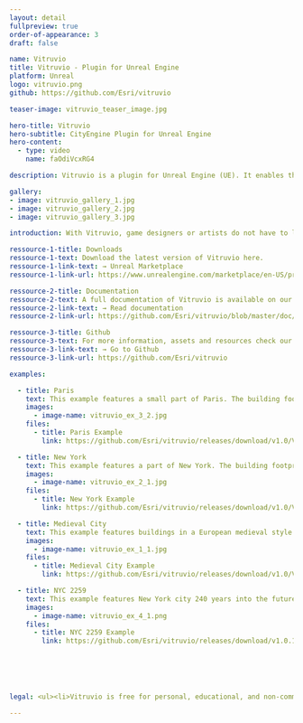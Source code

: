 ```yaml
---
layout: detail
fullpreview: true
order-of-appearance: 3
draft: false

name: Vitruvio
title: Vitruvio - Plugin for Unreal Engine
platform: Unreal
logo: vitruvio.png
github: https://github.com/Esri/vitruvio

teaser-image: vitruvio_teaser_image.jpg

hero-title: Vitruvio
hero-subtitle: CityEngine Plugin for Unreal Engine
hero-content:
  - type: video
    name: faOdiVcxRG4

description: Vitruvio is a plugin for Unreal Engine (UE). It enables the use of CityEngine CGA rules for the generation of procedural buildings in the Unreal Editor or at runtime.

gallery:
- image: vitruvio_gallery_1.jpg
- image: vitruvio_gallery_2.jpg
- image: vitruvio_gallery_3.jpg

introduction: With Vitruvio, game designers or artists do not have to leave the Unreal Engine to make use of the procedural modeling power of CityEngine. The buildings stay procedural all time and artists can change the height, style and appearance of buildings easily with a parametric interface. In addition, buildings can also be generated at runtime.<br/>As input, Vitruvio requires Rule Packages (RPK) which are authored in CityEngine. An RPK includes assets and a CGA rule file which encodes an architectural style. The download section below provides links to the several RPKs which can be used out-of-the-box in Vitruvio. <br/><br/><strong><i>Vitruvio is free for personal, educational, and non-commercial use. Commercial use requires at least one commercial license of the latest CityEngine version installed in the organization. Redistribution or web service offerings are not allowed unless expressly permitted. Please refer to the licensing section below for more detailed licensing information.</strong></i>

ressource-1-title: Downloads
ressource-1-text: Download the latest version of Vitruvio here.
ressource-1-link-text: → Unreal Marketplace
ressource-1-link-url: https://www.unrealengine.com/marketplace/en-US/product/vitruvio-cityengine-plugin/

ressource-2-title: Documentation
ressource-2-text: A full documentation of Vitruvio is available on our github repository.
ressource-2-link-text: → Read documentation
ressource-2-link-url: https://github.com/Esri/vitruvio/blob/master/doc/usage.md

ressource-3-title: Github
ressource-3-text: For more information, assets and resources check our Github repository.
ressource-3-link-text: → Go to Github
ressource-3-link-url: https://github.com/Esri/vitruvio

examples:

  - title: Paris
    text: This example features a small part of Paris. The building footprints are exported from CityEngine using <a href="https://doc.arcgis.com/en/cityengine/latest/help/cityengine-help-get-map-data.htm">Get Map Data</a>. Large parts of Paris were re-styled by Haussmann which earned the nickname the "Wall-City", because of continuous balconies running from facade to facade. The latter can be generated by selecting the higher level of detail.</br></br>Notes:</br><ul><li>The rules are from the Paris example of CityEngine.</li><li>Please make sure to <a href="https://github.com/Esri/vitruvio/blob/master/doc/installation.md">install Vitruvio</a> before running the examples.</li></ul></br></br>Downloads&colon;
    images:
      - image-name: vitruvio_ex_3_2.jpg
    files:
      - title: Paris Example
        link: https://github.com/Esri/vitruvio/releases/download/v1.0/Vitruvio_Paris_UE426.zip

  - title: New York
    text: This example features a part of New York. The building footprints are exported from CityEngine using <a href="https://doc.arcgis.com/en/cityengine/latest/help/cityengine-help-get-map-data.htm">Get Map Data</a>.</br></br>Notes&colon;</br><ul><li>The rules are from the International City example of CityEngine.</li><li>Please make sure to <a href="https://github.com/Esri/vitruvio/blob/master/doc/installation.md">install Vitruvio</a> before running the examples.</li></ul></br></br>Downloads&colon;
    images:
      - image-name: vitruvio_ex_2_1.jpg
    files:
      - title: New York Example
        link: https://github.com/Esri/vitruvio/releases/download/v1.0/Vitruvio_NewYork_UE426.zip

  - title: Medieval City
    text: This example features buildings in a European medieval style.</br></br>Notes&colon;</br><ul><li>The building rules are from the Medieval City example of CityEngine.</li><li>Please make sure to <a href="https://github.com/Esri/vitruvio/blob/master/doc/installation.md">install Vitruvio</a> before running the examples.</li></ul></br></br>Downloads&colon;
    images:
      - image-name: vitruvio_ex_1_1.jpg
    files:
      - title: Medieval City Example
        link: https://github.com/Esri/vitruvio/releases/download/v1.0/Vitruvio_MedievalCity_UE426.zip

  - title: NYC 2259
    text: This example features New York city 240 years into the future, inspired by the great 1998 motion picture The Fifth Element.</br></br>Notes&colon;</br><ul><li>The rules are adapted from the NYC2259 example of CityEngine.</li><li>The rules assign custom Unreal Materials to the building facades which can be found in the Content/Materials folder.</li><li>Please make sure to <a href="https://github.com/Esri/vitruvio/blob/master/doc/installation.md">install Vitruvio</a> before running the examples.</li></ul></br></br>Downloads&colon;
    images:
      - image-name: vitruvio_ex_4_1.png
    files:
      - title: NYC 2259 Example
        link: https://github.com/Esri/vitruvio/releases/download/v1.0.1/Vitruvio_NYC2259_UE426.zip






legal: <ul><li>Vitruvio is free for personal, educational, and non-commercial use. Commercial use requires at least one commercial license of the latest CityEngine version installed in the organization. Redistribution or web service offerings are not allowed unless expressly permitted.</li><li>Vitruvio is under the same license as the included <a href="https://github.com/Esri/esri-cityengine-sdk#licensing" target="_blank">CityEngine SDK</a>.</li><li>All content in the "Examples" directory/section is licensed under the APACHE 2.0 license. You may obtain a copy of this license at<a href="http://www.apache.org/licenses/LICENSE-2.0" target="_blank">http://www.apache.org/licenses/LICENSE-2.0</a>.</li><li>For questions or enquiries, please contact <a href= "mailto:@esri.com">@esri.com</a></li></ul>

---
```

